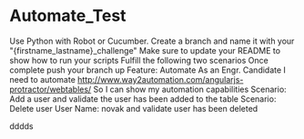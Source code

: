 # Automate_Test

Use Python with Robot or Cucumber.
Create a branch and name it with your "{firstname_lastname}_challenge" Make sure to update your README to show how to run your scripts Fulfill the following two scenarios Once complete push your branch up
Feature: Automate As an Engr. Candidate I need to automate http://www.way2automation.com/angularjs-protractor/webtables/ So I can show my automation capabilities
Scenario: Add a user and validate the user has been added to the table
Scenario: Delete user User Name: novak and validate user has been deleted

dddds